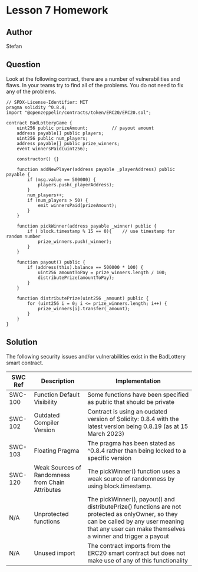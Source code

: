 # Lesson 7 Homework

## Author

Stefan

## Question

Look at the following contract, there are a number of vulnerabilities
and flaws. In your teams try to find all of the problems.
You do not need to fix any of the problems.

```solidity
// SPDX-License-Identifier: MIT
pragma solidity ^0.8.4;
import "@openzeppelin/contracts/token/ERC20/ERC20.sol";

contract BadLotteryGame {
    uint256 public prizeAmount;         // payout amount
    address payable[] public players;
    uint256 public num_players;
    address payable[] public prize_winners;
    event winnersPaid(uint256);

    constructor() {}

    function addNewPlayer(address payable _playerAddress) public payable {
        if (msg.value == 500000) {
            players.push(_playerAddress);
        }
        num_players++;
        if (num_players > 50) {
            emit winnersPaid(prizeAmount);
        }
    }

    function pickWinner(address payable _winner) public {
        if ( block.timestamp % 15 == 0){    // use timestamp for random number
            prize_winners.push(_winner);
        }
    }

    function payout() public {
        if (address(this).balance == 500000 * 100) {
            uint256 amountToPay = prize_winners.length / 100;
            distributePrize(amountToPay);
        }
    }

    function distributePrize(uint256 _amount) public {
        for (uint256 i = 0; i <= prize_winners.length; i++) {
            prize_winners[i].transfer(_amount);
        }
    }
}
```

## Solution

The following security issues and/or vulnerabilities exist in the BadLottery smart contract.

| SWC Ref | Description                                      | Implementation                                                                                                                                                                                       |
| ------- | ------------------------------------------------ | ---------------------------------------------------------------------------------------------------------------------------------------------------------------------------------------------------- |
| SWC-100 | Function Default Visibility                      | Some functions have been specified as public that should be private                                                                                                                                  |
| SWC-102 | Outdated Compiler Version                        | Contract is using an oudated version of Solidity: 0.8.4 with the latest version being 0.8.19 (as at 15 March 2023)                                                                                   |
| SWC-103 | Floating Pragma                                  | The pragma has been stated as ^0.8.4 rather than being locked to a specific version                                                                                                                  |
| SWC-120 | Weak Sources of Randomness from Chain Attributes | The pickWinner() function uses a weak source of randomness by using block.timestamp.                                                                                                                 |
| N/A     | Unprotected functions                            | The pickWinner(), payout() and distributePrize() functions are not protected as onlyOwner, so they can be called by any user meaning that any user can make themselves a winner and trigger a payout |
| N/A     | Unused import                                    | The contract imports from the ERC20 smart contract but does not make use of any of this functionality                                                                                                |
